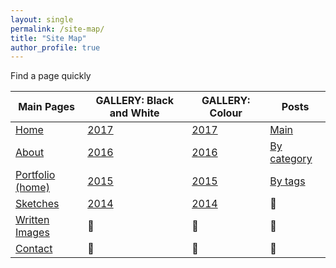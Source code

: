 ```yaml
---
layout: single
permalink: /site-map/
title: "Site Map"
author_profile: true
---
```


Find a page quickly

| Main Pages                                        | GALLERY: Black and White | GALLERY: Colour | Posts                     |
| ------------------------------------------------- | ------------------------ | --------------- | ------------------------- |
| [Home](/)                                         | [2017](/bw2017/)         | [2017](/c2017/) | [Main](/all-posts/)       |
| [About](/about/)                                  | [2016](/bw2016/)         | [2016](/c2016/) | [By category](/category/) |
| [Portfolio (home)](/portfolio/)                   | [2015](/bw2015/)         | [2015](/c2015/) | [By tags](/tags/)         |
| [Sketches](/sketches/)                            | [2014](/bw2014/)         | [2014](/c2014/) | 🐧                        |
| [Written Images](/written/)                       | 🐧                       | 🐧              | 🐧                        |
| [Contact](https://goo.gl/forms/TC4gnWEvLTWatg9O2) | 🐧                       | 🐧              | 🐧                        |